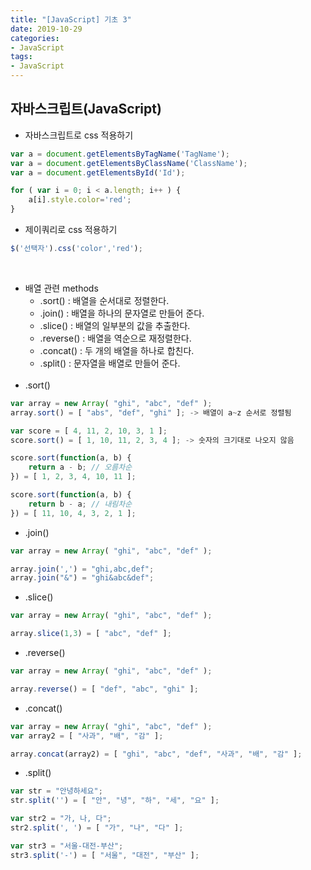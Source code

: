 ```yaml
---
title: "[JavaScript] 기초 3"
date: 2019-10-29
categories:
- JavaScript
tags:
- JavaScript
---
```


## 자바스크립트(JavaScript)

- 자바스크립트로 css 적용하기

```javascript
var a = document.getElementsByTagName('TagName');
var a = document.getElementsByClassName('ClassName');
var a = document.getElementsById('Id');

for ( var i = 0; i < a.length; i++ ) {
    a[i].style.color='red';
}
```

- 제이쿼리로 css 적용하기

```javascript
$('선택자').css('color','red');
```
<br>

- 배열 관련 methods
    - .sort() : 배열을 순서대로 정렬한다.
    - .join() : 배열을 하나의 문자열로 만들어 준다.
    - .slice() : 배열의 일부분의 값을 추출한다.
    - .reverse() : 배열을 역순으로 재정렬한다.
    - .concat() : 두 개의 배열을 하나로 합친다.
    - .split() : 문자열을 배열로 만들어 준다.<br><br>
- .sort()

```javascript
var array = new Array( "ghi", "abc", "def" );
array.sort() = [ "abs", "def", "ghi" ]; -> 배열이 a~z 순서로 정렬됨

var score = [ 4, 11, 2, 10, 3, 1 ];
score.sort() = [ 1, 10, 11, 2, 3, 4 ]; -> 숫자의 크기대로 나오지 않음

score.sort(function(a, b) { 
    return a - b; // 오름차순
}) = [ 1, 2, 3, 4, 10, 11 ];

score.sort(function(a, b) { 
    return b - a; // 내림차순
}) = [ 11, 10, 4, 3, 2, 1 ];
```

- .join()

```javascript
var array = new Array( "ghi", "abc", "def" );

array.join(',') = "ghi,abc,def";
array.join("&") = "ghi&abc&def";
```

- .slice()

```javascript
var array = new Array( "ghi", "abc", "def" );

array.slice(1,3) = [ "abc", "def" ];
```

- .reverse()

```javascript
var array = new Array( "ghi", "abc", "def" );

array.reverse() = [ "def", "abc", "ghi" ];
```

- .concat()

```javascript
var array = new Array( "ghi", "abc", "def" );
var array2 = [ "사과", "배", "감" ];

array.concat(array2) = [ "ghi", "abc", "def", "사과", "배", "감" ];
```

- .split()

```javascript
var str = "안녕하세요";
str.split('') = [ "안", "녕", "하", "세", "요" ];

var str2 = "가, 나, 다";
str2.split(', ') = [ "가", "나", "다" ];

var str3 = "서울-대전-부산";
str3.split('-') = [ "서울", "대전", "부산" ];
```